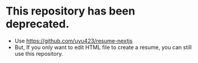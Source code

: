 # This repository has been deprecated.

- Use https://github.com/uyu423/resume-nextjs
- But, If you only want to edit HTML file to create a resume, you can still use this repository.
